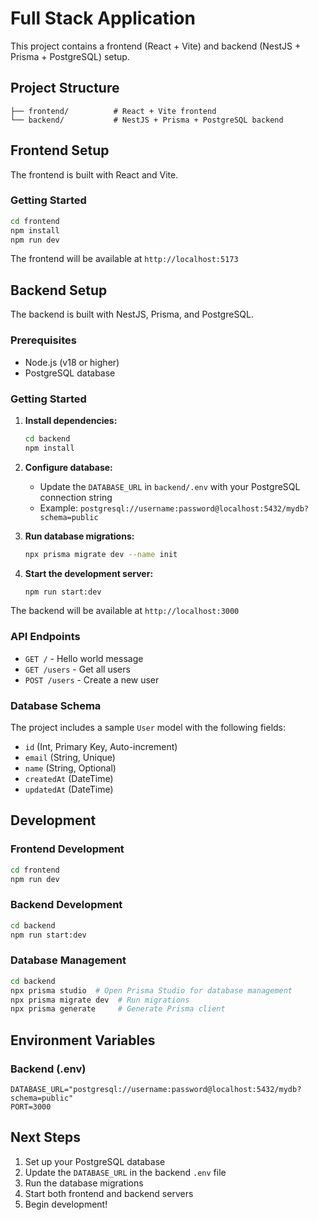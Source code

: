 # Full Stack Application

This project contains a frontend (React + Vite) and backend (NestJS + Prisma + PostgreSQL) setup.

## Project Structure

```
├── frontend/          # React + Vite frontend
└── backend/           # NestJS + Prisma + PostgreSQL backend
```

## Frontend Setup

The frontend is built with React and Vite.

### Getting Started

```bash
cd frontend
npm install
npm run dev
```

The frontend will be available at `http://localhost:5173`

## Backend Setup

The backend is built with NestJS, Prisma, and PostgreSQL.

### Prerequisites

- Node.js (v18 or higher)
- PostgreSQL database

### Getting Started

1. **Install dependencies:**
   ```bash
   cd backend
   npm install
   ```

2. **Configure database:**
   - Update the `DATABASE_URL` in `backend/.env` with your PostgreSQL connection string
   - Example: `postgresql://username:password@localhost:5432/mydb?schema=public`

3. **Run database migrations:**
   ```bash
   npx prisma migrate dev --name init
   ```

4. **Start the development server:**
   ```bash
   npm run start:dev
   ```

The backend will be available at `http://localhost:3000`

### API Endpoints

- `GET /` - Hello world message
- `GET /users` - Get all users
- `POST /users` - Create a new user

### Database Schema

The project includes a sample `User` model with the following fields:
- `id` (Int, Primary Key, Auto-increment)
- `email` (String, Unique)
- `name` (String, Optional)
- `createdAt` (DateTime)
- `updatedAt` (DateTime)

## Development

### Frontend Development
```bash
cd frontend
npm run dev
```

### Backend Development
```bash
cd backend
npm run start:dev
```

### Database Management
```bash
cd backend
npx prisma studio  # Open Prisma Studio for database management
npx prisma migrate dev  # Run migrations
npx prisma generate     # Generate Prisma client
```

## Environment Variables

### Backend (.env)
```
DATABASE_URL="postgresql://username:password@localhost:5432/mydb?schema=public"
PORT=3000
```

## Next Steps

1. Set up your PostgreSQL database
2. Update the `DATABASE_URL` in the backend `.env` file
3. Run the database migrations
4. Start both frontend and backend servers
5. Begin development!

